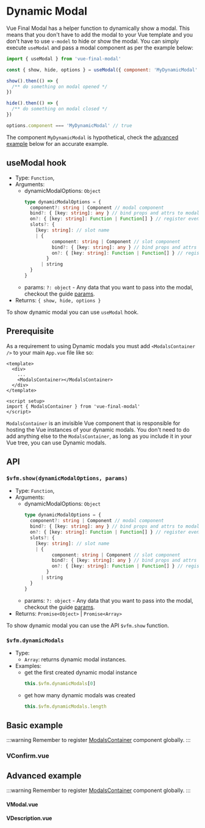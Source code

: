 # Dynamic Modal

Vue Final Modal has a helper function to dynamically show a modal. This means that you don't have to add the modal to your Vue template and you don't have to use `v-model` to hide or show the modal. You can simply execute `useModal` and pass a modal component as per the example below:

```js
import { useModal } from 'vue-final-modal'

const { show, hide, options } = useModal({ component: 'MyDynamicModal' })

show().then(() => {
  /** do something on modal opened */
})

hide().then(() => {
  /** do something on modal closed */
})

options.component === 'MyDynamicModal' // true
```

The component `MyDynamicModal` is hypothetical, check the [advanced example](#advanced-example) below for an accurate example.

## useModal hook

- Type: `Function`,
- Arguments:
  - dynamicModalOptions: `Object`
    ```ts
    type dynamicModalOptions = {
      component?: string | Component // modal component
      bind?: { [key: string]: any } // bind props and attrs to modal
      on?: { [key: string]: Function | Function[] } // register events to modal
      slots?: {
        [key: string]: // slot name
        | {
              component: string | Component // slot component
              bind?: { [key: string]: any } // bind props and attrs to slot component
              on?: { [key: string]: Function | Function[] } // register events to slot component
            }
          | string
      }
    }
    ```
  - params: `?: object` - Any data that you want to pass into the modal, checkout the guide [params](/reference/params).
- Returns: `{ show, hide, options }`

To show dynamic modal you can use `useModal` hook.

## Prerequisite

<ModalsContainer></ModalsContainer>

As a requirement to using Dynamic modals you must add `<ModalsContainer />` to your main `App.vue` file like so:

```vue
<template>
  <div>
    ...
    <ModalsContainer></ModalsContainer>
  </div>
</template>

<script setup>
import { ModalsContainer } from 'vue-final-modal'
</script>
```

`ModalsContainer` is an invisible Vue component that is responsible for hosting the Vue instances of your dynamic modals. You don't need to do add anything else to the `ModalsContainer`, as long as you include it in your Vue tree, you can use Dynamic modals.

## API

### `$vfm.show(dynamicModalOptions, params)`

- Type: `Function`,
- Arguments:
  - dynamicModalOptions: `Object`
    ```ts
    type dynamicModalOptions = {
      component?: string | Component // modal component
      bind?: { [key: string]: any } // bind props and attrs to modal
      on?: { [key: string]: Function | Function[] } // register events to modal
      slots?: {
        [key: string]: // slot name
        | {
              component: string | Component // slot component
              bind?: { [key: string]: any } // bind props and attrs to slot component
              on?: { [key: string]: Function | Function[] } // register events to slot component
            }
          | string
      }
    }
    ```
  - params: `?: object` - Any data that you want to pass into the modal, checkout the guide [params](/reference/params).
- Returns: `Promise<Object>` | `Promise<Array>`

To show dynamic modal you can use the API `$vfm.show` function.

### `$vfm.dynamicModals`

- Type:
  - `Array`: returns dynamic modal instances.
- Examples:
  - get the first created dynamic modal instance
    ```js
    this.$vfm.dynamicModals[0]
    ```
  - get how many dynamic modals was created
    ```js
    this.$vfm.dynamicModals.length
    ```

## Basic example

:::warning
Remember to register [ModalsContainer](#prerequisite) component globally.
:::

<CodeBlock :importComponentInstanceFn="() => import('@/components/use-cases/VDynamic.vue')" :importComponentRawFn="() => import('@/components/use-cases/VDynamic.vue?raw')"></CodeBlock>

### VConfirm.vue

<CodeBlock :importComponentRawFn="() => import('@/components/use-cases/VConfirm.vue?raw')"></CodeBlock>

## Advanced example

:::warning
Remember to register [ModalsContainer](#prerequisite) component globally.
:::

<CodeBlock :importComponentInstanceFn="() => import('@/components/use-cases/VDynamicAdvanced.vue')" :importComponentRawFn="() => import('@/components/use-cases/VDynamicAdvanced.vue?raw')"></CodeBlock>

#### VModal.vue

<CodeBlock title="VModal.vue" :importComponentRawFn="() => import('@/components/use-cases/VModal.vue?raw')"></CodeBlock>

#### VDescription.vue

<CodeBlock :importComponentRawFn="() => import('@/components/common/VDescription.vue?raw')"></CodeBlock>

<script setup>
import { ModalsContainer } from 'vue-final-modal'
</script>
